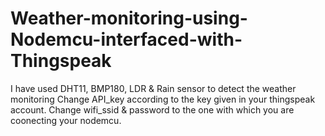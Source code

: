 # Weather-monitoring-using-Nodemcu-interfaced-with-Thingspeak
I have used DHT11, BMP180, LDR &amp; Rain sensor to detect the weather monitoring
Change API_key according to the key given in your thingspeak account.
Change wifi_ssid & password to the one with which you are coonecting your nodemcu.
